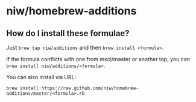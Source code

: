 niw/homebrew-additions
======================

How do I install these formulae?
--------------------------------
Just `brew tap niw/additions` and then `brew install <formula>`.

If the formula conflicts with one from mxcl/master or another tap, you can `brew install niw/additions/<formula>`.

You can also install via URL:

```
brew install https://raw.github.com/niw/homebrew-additions/master/<formula>.rb
```